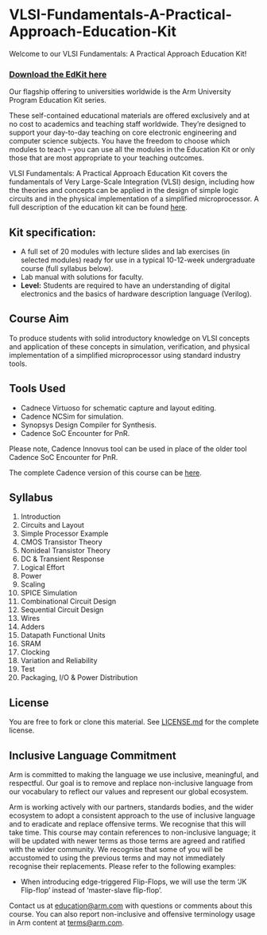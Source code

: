
# VLSI-Fundamentals-A-Practical-Approach-Education-Kit

Welcome to our VLSI Fundamentals: A Practical Approach Education Kit!

### [Download the EdKit here](https://github.com/arm-university/VLSI-Fundamentals-A-Practical-Approach-Education-Kit/archive/refs/heads/main.zip)

Our flagship offering to universities worldwide is the Arm University Program Education Kit series.

These self-contained educational materials are offered exclusively and at no cost to academics and teaching staff worldwide. They’re designed to support your day-to-day teaching on core electronic engineering and computer science subjects. You have the freedom to choose which modules to teach – you can use all the modules in the Education Kit or only those that are most appropriate to your teaching outcomes.

VLSI Fundamentals: A Practical Approach Education Kit covers the fundamentals of Very Large-Scale Integration (VLSI) design, including how the theories and concepts can be applied in the design of simple logic circuits and in the physical implementation of a simplified microprocessor. A full description of the education kit can be found [here](https://www.arm.com/resources/education/education-kits/vlsi-fundamentals-a-practical-approach).


 ## Kit specification:

* A full set of 20 modules with lecture slides and lab exercises (in selected modules) ready for use in a typical 10-12-week undergraduate course (full syllabus below).
* Lab manual with solutions for faculty. 
* **Level:** Students are required to have an understanding of digital electronics and the basics of hardware description language (Verilog).

## Course Aim
To produce students with solid introductory knowledge on VLSI concepts and application of these concepts in simulation, verification, and physical implementation of a simplified microprocessor using standard industry tools.

## Tools Used
* Cadnece Virtuoso for schematic capture and layout editing.
* Cadence NCSim for simulation.
* Synopsys Design Compiler for Synthesis.
* Cadence SoC Encounter for PnR.

Please note, Cadence Innovus tool can be used in place of the older tool Cadence SoC Encounter for PnR. 

The complete Cadence version of this course can be [here](https://www.cadence.com/en_US/home/company/cadence-academic-network/educators/vlsi-fundamentals.html?utm_source=arm&utm_medium=armweb&utm_campaign=vlsikit&utm_content=10_21%20VLSI%20Fundamentals).

## Syllabus
1. Introduction
1. Circuits and Layout 
1. Simple Processor Example
1. CMOS Transistor Theory
1. Nonideal Transistor Theory
1. DC & Transient Response
1. Logical Effort
1. Power
1. Scaling
1. SPICE Simulation
1. Combinational Circuit Design
1. Sequential Circuit Design
1. Wires
1. Adders
1. Datapath Functional Units
1. SRAM
1. Clocking
1. Variation and Reliability
1. Test
1. Packaging, I/O & Power Distribution


## License
You are free to fork or clone this material. See [LICENSE.md](https://github.com/arm-university/VLSI-Fundamentals-A-Practical-Approach-Education-Kit/blob/main/License/LICENSE.md) for the complete license.

## Inclusive Language Commitment
Arm is committed to making the language we use inclusive, meaningful, and respectful. Our goal is to remove and replace non-inclusive language from our vocabulary to reflect our values and represent our global ecosystem.
 
Arm is working actively with our partners, standards bodies, and the wider ecosystem to adopt a consistent approach to the use of inclusive language and to eradicate and replace offensive terms. We recognise that this will take time. This course may contain references to non-inclusive language; it will be updated with newer terms as those terms are agreed and ratified with the wider community. We recognise that some of you will be accustomed to using the previous terms and may not immediately recognise their replacements. Please refer to the following examples:

*	When introducing edge-triggered Flip-Flops, we will use the term ‘JK Flip-flop’ instead of ‘master-slave flip-flop’. 
 
Contact us at education@arm.com with questions or comments about this course. You can also report non-inclusive and offensive terminology usage in Arm content at terms@arm.com.
